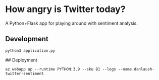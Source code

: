 # How angry is Twitter today?

A Python+Flask app for playing around with sentiment analysis.

## Development

```
python3 application.py
```

## Deployment

```
az webapp up --runtime PYTHON:3.9 --sku B1 --logs --name danlaush-twitter-sentiment
```